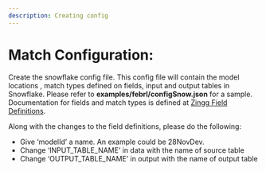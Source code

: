 ```yaml
---
description: Creating config 
---
```


# Match Configuration:  

Create the snowflake config file. This config file will contain the model locations , match types defined on fields, input and output tables in Snowflake. Please refer to **examples/febrl/configSnow.json** for a sample. Documentation for fields and match types is defined at [Zingg Field Definitions](https://docs.zingg.ai/zingg0.4.0/stepbystep/configuration/field-definitions).

Along with the changes to the field definitions, please do the following: 
- Give ‘modelId’ a name. An example could be 28NovDev.
- Change ‘INPUT_TABLE_NAME’ in data with the name of source table 
- Change ‘OUTPUT_TABLE_NAME’ in output with the name of output table 